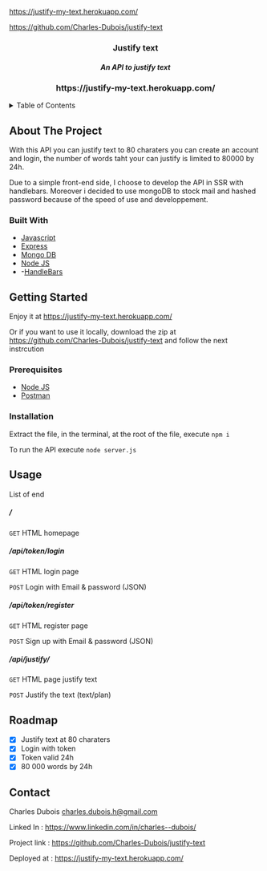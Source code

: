 

https://justify-my-text.herokuapp.com/

https://github.com/Charles-Dubois/justify-text

<div align="center">
  <h3 align="center">Justify text</h3>
  <h5 align="center">An API to justify text</h5>
<h3 align="center">https://justify-my-text.herokuapp.com/</h3>
</div>

<details>
  <summary>Table of Contents</summary>
  <ol>
    <li>
      <a href="#about-the-project">About The Project</a>
      <ul>
        <li><a href="#built-with">Built With</a></li>
      </ul>
    </li>
    <li>
      <a href="#getting-started">Getting Started</a>
      <ul>
        <li><a href="#prerequisites">Prerequisites</a></li>
         <li><a href="#installation">Installation</a></li>
      </ul>
    </li>
    <li><a href="#usage">Usage</a></li>
    <li><a href="#roadmap">Roadmap</a></li>
    <li><a href="#contact">Contact</a></li>
  </ol>
</details>

## About The Project
 
With this API you can justify text to 80 charaters
you can create an account and login,
the number of words taht your can justify is limited to 80000 by 24h.

Due to a simple front-end side,
I choose to develop the API in SSR with handlebars.
Moreover i decided to use mongoDB to stock mail and hashed password because of the speed of use and developpement.

### Built With

- [Javascript](https://developer.mozilla.org/fr/docs/Web/JavaScript)
- [Express](https://expressjs.com/fr/)
- [Mongo DB](https://www.mongodb.com/fr-fr)
- [Node JS](https://nodejs.org/en/)
- -[HandleBars](https://www.npmjs.com/package/handlebars)

## Getting Started

Enjoy it at https://justify-my-text.herokuapp.com/

Or if you want to use it locally,
download the zip at https://github.com/Charles-Dubois/justify-text
and follow the next instrcution

### Prerequisites

- [Node JS](https://nodejs.org/en/)
- [Postman](https://www.postman.com/)

### Installation

Extract the file, in the terminal, at the root of the file, execute
`npm i`

To run the API execute 
`node server.js`

## Usage

List of end

##### /

`GET` HTML homepage

##### /api/token/login

`GET` HTML login page

`POST` Login with Email & password (JSON)

##### /api/token/register

`GET` HTML register page

`POST` Sign up with Email & password (JSON)


##### /api/justify/

`GET` HTML page justify text

`POST` Justify the text (text/plan)


## Roadmap

- [x] Justify text at 80 charaters
- [x] Login with token
- [x] Token valid 24h
- [x] 80 000 words by 24h

## Contact

Charles Dubois  charles.dubois.h@gmail.com

Linked In : https://www.linkedin.com/in/charles--dubois/

Project link : https://github.com/Charles-Dubois/justify-text

Deployed at : https://justify-my-text.herokuapp.com/


